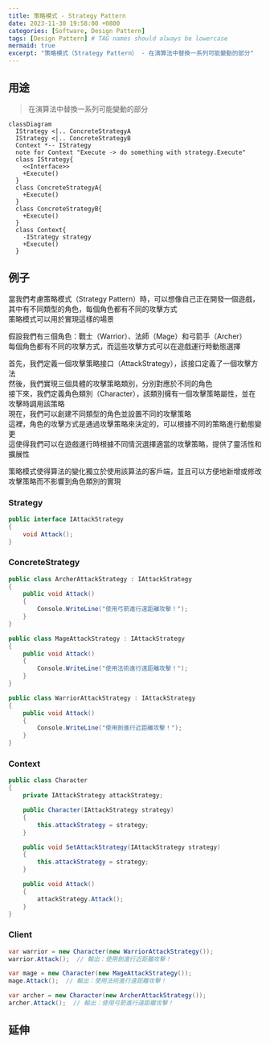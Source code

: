 ```yaml
---
title: 策略模式 - Strategy Pattern
date: 2023-11-30 19:58:00 +0800
categories: [Software, Design Pattern]
tags: [Design Pattern] # TAG names should always be lowercase
mermaid: true
excerpt: "策略模式（Strategy Pattern） - 在演算法中替換一系列可能變動的部分"
---
```


## 用途

> 在演算法中替換一系列可能變動的部分

```mermaid
classDiagram
  IStrategy <|.. ConcreteStrategyA
  IStrategy <|.. ConcreteStrategyB
  Context *-- IStrategy
  note for Context "Execute -> do something with strategy.Execute"
  class IStrategy{
    <<Interface>>
    +Execute()
  }
  class ConcreteStrategyA{
    +Execute()
  }
  class ConcreteStrategyB{
    +Execute()
  }
  class Context{
    -IStrategy strategy
    +Execute()
  }

```

## 例子

當我們考慮策略模式（Strategy Pattern）時，可以想像自己正在開發一個遊戲，其中有不同類型的角色，每個角色都有不同的攻擊方式<br>
策略模式可以用於實現這樣的場景<br>

假設我們有三個角色：戰士（Warrior）、法師（Mage）和弓箭手（Archer）<br>
每個角色都有不同的攻擊方式，而這些攻擊方式可以在遊戲運行時動態選擇<br>

首先，我們定義一個攻擊策略接口（AttackStrategy），該接口定義了一個攻擊方法<br>
然後，我們實現三個具體的攻擊策略類別，分別對應於不同的角色<br>
接下來，我們定義角色類別（Character），該類別擁有一個攻擊策略屬性，並在攻擊時調用該策略<br>
現在，我們可以創建不同類型的角色並設置不同的攻擊策略<br>
這裡，角色的攻擊方式是通過攻擊策略來決定的，可以根據不同的策略進行動態變更<br>
這使得我們可以在遊戲運行時根據不同情況選擇適當的攻擊策略，提供了靈活性和擴展性<br>

策略模式使得算法的變化獨立於使用該算法的客戶端，並且可以方便地新增或修改攻擊策略而不影響到角色類別的實現<br>

### Strategy

```cs
public interface IAttackStrategy
{
    void Attack();
}
```

### ConcreteStrategy

```cs
public class ArcherAttackStrategy : IAttackStrategy
{
    public void Attack()
    {
        Console.WriteLine("使用弓箭進行遠距離攻擊！");
    }
}

public class MageAttackStrategy : IAttackStrategy
{
    public void Attack()
    {
        Console.WriteLine("使用法術進行遠距離攻擊！");
    }
}

public class WarriorAttackStrategy : IAttackStrategy
{
    public void Attack()
    {
        Console.WriteLine("使用劍進行近距離攻擊！");
    }
}
```

### Context

```cs
public class Character
{
    private IAttackStrategy attackStrategy;

    public Character(IAttackStrategy strategy)
    {
        this.attackStrategy = strategy;
    }

    public void SetAttackStrategy(IAttackStrategy strategy)
    {
        this.attackStrategy = strategy;
    }

    public void Attack()
    {
        attackStrategy.Attack();
    }
}
```

### Client

```cs
var warrior = new Character(new WarriorAttackStrategy());
warrior.Attack();  // 輸出：使用劍進行近距離攻擊！

var mage = new Character(new MageAttackStrategy());
mage.Attack();  // 輸出：使用法術進行遠距離攻擊！

var archer = new Character(new ArcherAttackStrategy());
archer.Attack();  // 輸出：使用弓箭進行遠距離攻擊！
```

## 延伸
